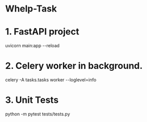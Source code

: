 # Whelp-Task

# 1. FastAPI project
uvicorn main:app --reload

# 2. Celery worker in background.
celery -A tasks.tasks worker --loglevel=info

# 3. Unit Tests
python -m pytest tests/tests.py
